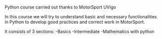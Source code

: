 Python course carried out thanks to MotorSport UVigo

In this course we will try to understand basic and necessary functionalities in Python to develop good practices and correct work in MotorSport.

It consists of 3 sections:
 -Basics
 -Intermediate
 -Mathematics with python
